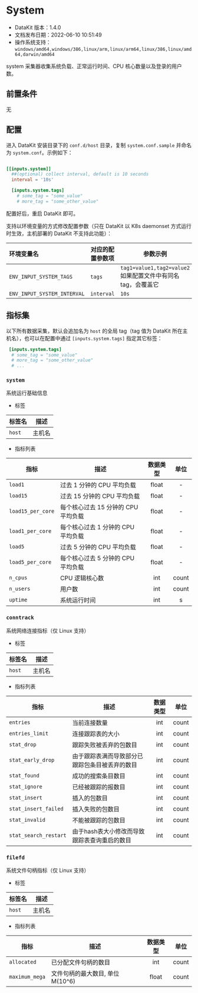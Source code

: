 
# System

- DataKit 版本：1.4.0
- 文档发布日期：2022-06-10 10:51:49
- 操作系统支持：`windows/amd64,windows/386,linux/arm,linux/arm64,linux/386,linux/amd64,darwin/amd64`

system 采集器收集系统负载、正常运行时间、CPU 核心数量以及登录的用户数。

## 前置条件

无

## 配置

进入 DataKit 安装目录下的 `conf.d/host` 目录，复制 `system.conf.sample` 并命名为 `system.conf`。示例如下：

```toml

[[inputs.system]]
  ##(optional) collect interval, default is 10 seconds
  interval = '10s'

  [inputs.system.tags]
    # some_tag = "some_value"
    # more_tag = "some_other_value"

```

配置好后，重启 DataKit 即可。

支持以环境变量的方式修改配置参数（只在 DataKit 以 K8s daemonset 方式运行时生效，主机部署的 DataKit 不支持此功能）：

| 环境变量名              | 对应的配置参数项 | 参数示例                                                     |
| :---                    | ---              | ---                                                          |
| `ENV_INPUT_SYSTEM_TAGS` | `tags`           | `tag1=value1,tag2=value2` 如果配置文件中有同名 tag，会覆盖它 |
| `ENV_INPUT_SYSTEM_INTERVAL` | `interval` | `10s` |

## 指标集

以下所有数据采集，默认会追加名为 `host` 的全局 tag（tag 值为 DataKit 所在主机名），也可以在配置中通过 `[inputs.system.tags]` 指定其它标签：

``` toml
 [inputs.system.tags]
  # some_tag = "some_value"
  # more_tag = "some_other_value"
  # ...
```



### `system`

系统运行基础信息

-  标签


| 标签名 | 描述    |
|  ----  | --------|
|`host`|主机名|

- 指标列表


| 指标 | 描述| 数据类型 | 单位   |
| ---- |---- | :---:    | :----: |
|`load1`|过去 1 分钟的 CPU 平均负载|float|-|
|`load15`|过去 15 分钟的 CPU 平均负载|float|-|
|`load15_per_core`|每个核心过去 15 分钟的 CPU 平均负载|float|-|
|`load1_per_core`|每个核心过去 1 分钟的 CPU 平均负载|float|-|
|`load5`|过去 5 分钟的 CPU 平均负载|float|-|
|`load5_per_core`|每个核心过去 5 分钟的 CPU 平均负载|float|-|
|`n_cpus`|CPU 逻辑核心数|int|count|
|`n_users`|用户数|int|count|
|`uptime`|系统运行时间|int|s|



### `conntrack`

系统网络连接指标（仅 Linux 支持）

-  标签


| 标签名 | 描述    |
|  ----  | --------|
|`host`|主机名|

- 指标列表


| 指标 | 描述| 数据类型 | 单位   |
| ---- |---- | :---:    | :----: |
|`entries`|当前连接数量|int|count|
|`entries_limit`|连接跟踪表的大小|int|count|
|`stat_drop`|跟踪失败被丢弃的包数目|int|count|
|`stat_early_drop`|由于跟踪表满而导致部分已跟踪包条目被丢弃的数目|int|count|
|`stat_found`|成功的搜索条目数目|int|count|
|`stat_ignore`|已经被跟踪的报数目|int|count|
|`stat_insert`|插入的包数目|int|count|
|`stat_insert_failed`|插入失败的包数目|int|count|
|`stat_invalid`|不能被跟踪的包数目|int|count|
|`stat_search_restart`|由于hash表大小修改而导致跟踪表查询重启的数目|int|count|



### `filefd`

系统文件句柄指标（仅 Linux 支持）

-  标签


| 标签名 | 描述    |
|  ----  | --------|
|`host`|主机名|

- 指标列表


| 指标 | 描述| 数据类型 | 单位   |
| ---- |---- | :---:    | :----: |
|`allocated`|已分配文件句柄的数目|int|count|
|`maximum_mega`|文件句柄的最大数目, 单位 M(10^6)|float|count|


